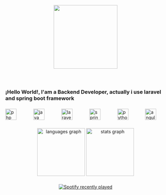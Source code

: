<br clear="both">

<div align="center">
  <img height="200" src="https://img.freepik.com/foto-gratis/nubes-al-estilo-anime_23-2151071803.jpg?t=st=1722296172~exp=1722299772~hmac=b94ad499195cbe8c23828e06b9b740d3dc5a0221d61c26d721b1c87d62fc9a21&w=900"  />
</div>

###

<br clear="both">

<h3 align="left">¡Hello World!, I'am a Backend Developer, actually i use laravel and spring boot framework</h3>

###

<div align="left">
  <img src="https://cdn.jsdelivr.net/gh/devicons/devicon/icons/php/php-original.svg" height="35" alt="php logo"  />
  <img width="45" />
  <img src="https://cdn.jsdelivr.net/gh/devicons/devicon/icons/java/java-original.svg" height="35" alt="java logo"  />
  <img width="45" />
  <img src="https://cdn.simpleicons.org/laravel/FF2D20" height="35" alt="laravel logo"  />
  <img width="45" />
  <img src="https://cdn.simpleicons.org/spring/6DB33F" height="35" alt="spring logo"  />
  <img width="45" />
  <img src="https://cdn.jsdelivr.net/gh/devicons/devicon/icons/python/python-original.svg" height="35" alt="python logo"  />
  <img width="45" />
  <img src="https://cdn.jsdelivr.net/gh/devicons/devicon/icons/angularjs/angularjs-original.svg" height="35" alt="angularjs logo"  />
</div>

###

<div align="center">
  <img src="https://github-readme-stats.vercel.app/api/top-langs?username=AyenMedCa&locale=en&hide_title=false&layout=compact&card_width=320&langs_count=8&theme=tokyonight&hide_border=false&order=2" height="150" alt="languages graph"  />
  <img src="https://github-readme-stats.vercel.app/api?username=AyenMedCa&hide_title=false&hide_rank=false&show_icons=true&include_all_commits=true&count_private=true&disable_animations=false&theme=tokyonight&locale=en&hide_border=false&order=1" height="150" alt="stats graph"  />
</div>

###

<div align="center">
  <a href="https://open.spotify.com/user/22xyi2jz7gvby5k3qapnbqyba">
    <img src="https://spotify-recently-played-readme.vercel.app/api?user=22xyi2jz7gvby5k3qapnbqyba&unique=1" alt="Spotify recently played"  />
  </a>
</div>

